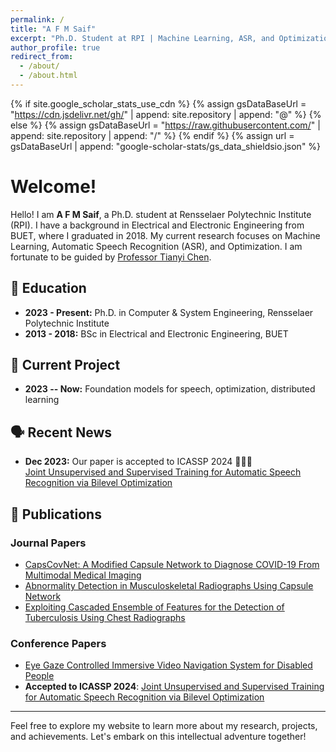 ```yaml
---
permalink: /
title: "A F M Saif"
excerpt: "Ph.D. Student at RPI | Machine Learning, ASR, and Optimization Enthusiast"
author_profile: true
redirect_from: 
  - /about/
  - /about.html
---
```


{% if site.google_scholar_stats_use_cdn %}
{% assign gsDataBaseUrl = "https://cdn.jsdelivr.net/gh/" | append: site.repository | append: "@" %}
{% else %}
{% assign gsDataBaseUrl = "https://raw.githubusercontent.com/" | append: site.repository | append: "/" %}
{% endif %}
{% assign url = gsDataBaseUrl | append: "google-scholar-stats/gs_data_shieldsio.json" %}

<span class='anchor' id='about-me'></span>

# Welcome!

Hello! I am **A F M Saif**, a Ph.D. student at Rensselaer Polytechnic Institute (RPI). I have a background in Electrical and Electronic Engineering from BUET, where I graduated in 2018. My current research focuses on Machine Learning, Automatic Speech Recognition (ASR), and Optimization. I am fortunate to be guided by [Professor Tianyi Chen](https://chentianyi1991.github.io/index.html).

## 📖 Education

- **2023 - Present:** Ph.D. in Computer & System Engineering, Rensselaer Polytechnic Institute
- **2013 - 2018:** BSc in Electrical and Electronic Engineering, BUET

## 💬 Current Project

- **2023 -- Now:** Foundation models for speech, optimization, distributed learning

## 🗣️ Recent News

- **Dec 2023:** Our paper is accepted to ICASSP 2024 🥳🥳🥳  
  [Joint Unsupervised and Supervised Training for Automatic Speech Recognition via Bilevel Optimization](https://arxiv.org/abs/2401.06980)


## 📝 Publications 

### Journal Papers
- [CapsCovNet: A Modified Capsule Network to Diagnose COVID-19 From Multimodal Medical Imaging](https://ieeexplore.ieee.org/abstract/document/9514545)
- [Abnormality Detection in Musculoskeletal Radiographs Using Capsule Network](https://ieeexplore.ieee.org/abstract/document/8736807)
- [Exploiting Cascaded Ensemble of Features for the Detection of Tuberculosis Using Chest Radiographs](https://ieeexplore.ieee.org/abstract/document/9511553)

### Conference Papers
- [Eye Gaze Controlled Immersive Video Navigation System for Disabled People](https://ieeexplore.ieee.org/abstract/document/9042470)
- **Accepted to ICASSP 2024**: [Joint Unsupervised and Supervised Training for Automatic Speech Recognition via Bilevel Optimization](https://arxiv.org/abs/2401.06980)


---

Feel free to explore my website to learn more about my research, projects, and achievements. Let's embark on this intellectual adventure together!
